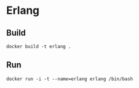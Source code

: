 # Erlang

## Build

    docker build -t erlang .

## Run

    docker run -i -t --name=erlang erlang /bin/bash
